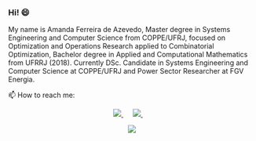 ### Hi! 😄

My name is Amanda Ferreira de Azevedo,  Master degree in Systems Engineering and Computer Science from COPPE/UFRJ, focused on Optimization and Operations Research applied to Combinatorial Optimization, Bachelor degree in Applied and Computational Mathematics from UFRRJ (2018). Currently DSc. Candidate in Systems Engineering and Computer Science at COPPE/UFRJ and Power Sector Researcher at FGV Energia.

📫 How to reach me: 
<p align="center">
  <a target="_blank" href="https://www.linkedin.com/in/amanda-ferreira-de-azevedo-45b697174/">
    <img src="https://img.shields.io/badge/linkedin-%230077B5.svg?&style=for-the-badge&logo=linkedin&logoColor=white" />
  </a>&nbsp;&nbsp;&nbsp;&nbsp;
  <a href="mailto:afazevedo29@gmail.com?subject=Oi%20Amanda,%20te%20vi%20no%20Github">
    <img src="https://img.shields.io/badge/gmail-%23D14836.svg?&style=for-the-badge&logo=gmail&logoColor=white" />
  </a>&nbsp;&nbsp;&nbsp;&nbsp;
</p>

<p align='center'>
    <img src="https://github-readme-stats.vercel.app/api/top-langs/?username=afazevedo&layout=compact&theme=dracula">
</p>

<!--   [![Top Langs](https://github-readme-stats.vercel.app/api/top-langs/?username=afazevedo&layout=compact&theme=dracula)](https://github.com/anuraghazra/github-readme-stats) -->



